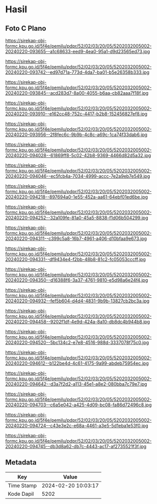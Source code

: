 # Hasil

## Foto C Plano

https://sirekap-obj-formc.kpu.go.id/5f4e/pemilu/pdpr/52/02/03/20/05/5202032005002-20240220-093655--a1c68633-eed9-4ea0-95a1-d9d23565ed73.jpg

https://sirekap-obj-formc.kpu.go.id/5f4e/pemilu/pdpr/52/02/03/20/05/5202032005002-20240220-093742--ed97d71a-773d-4da7-ba01-b5e26358b333.jpg

https://sirekap-obj-formc.kpu.go.id/5f4e/pemilu/pdpr/52/02/03/20/05/5202032005002-20240220-093845--acd283d7-8a00-4055-b6aa-cb82aaa7f18f.jpg

https://sirekap-obj-formc.kpu.go.id/5f4e/pemilu/pdpr/52/02/03/20/05/5202032005002-20240220-093910--e162cc48-752c-4417-b2b8-152456827ef8.jpg

https://sirekap-obj-formc.kpu.go.id/5f4e/pemilu/pdpr/52/02/03/20/05/5202032005002-20240220-093956--2f8fec6c-9b9b-4c8c-a69c-1ca74f33dab6.jpg

https://sirekap-obj-formc.kpu.go.id/5f4e/pemilu/pdpr/52/02/03/20/05/5202032005002-20240220-094028--61869ff8-5c02-42b8-9369-4466d82d5a32.jpg

https://sirekap-obj-formc.kpu.go.id/5f4e/pemilu/pdpr/52/02/03/20/05/5202032005002-20240220-094046--ec5fcb4a-7034-4999-accc-7e2a9eb7e549.jpg

https://sirekap-obj-formc.kpu.go.id/5f4e/pemilu/pdpr/52/02/03/20/05/5202032005002-20240220-094218--897694a0-1e55-452a-aa61-64ebf01ed6be.jpg

https://sirekap-obj-formc.kpu.go.id/5f4e/pemilu/pdpr/52/02/03/20/05/5202032005002-20240220-094252--32a109fe-81a0-45a5-8838-f1d06b504299.jpg

https://sirekap-obj-formc.kpu.go.id/5f4e/pemilu/pdpr/52/02/03/20/05/5202032005002-20240220-094311--c399c5a8-16b7-4961-a406-d10bfaa9e673.jpg

https://sirekap-obj-formc.kpu.go.id/5f4e/pemilu/pdpr/52/02/03/20/05/5202032005002-20240220-094331--df9434e4-f2bb-48b8-81c2-fc05053cccff.jpg

https://sirekap-obj-formc.kpu.go.id/5f4e/pemilu/pdpr/52/02/03/20/05/5202032005002-20240220-094350--d16388f6-3a37-4761-9810-e5d98a6e24f4.jpg

https://sirekap-obj-formc.kpu.go.id/5f4e/pemilu/pdpr/52/02/03/20/05/5202032005002-20240220-094932--fef5b604-d4d4-4831-9b9b-13827cb2bc3a.jpg

https://sirekap-obj-formc.kpu.go.id/5f4e/pemilu/pdpr/52/02/03/20/05/5202032005002-20240220-094458--9202f1df-4e9d-424a-8a10-db8dc4b944b8.jpg

https://sirekap-obj-formc.kpu.go.id/5f4e/pemilu/pdpr/52/02/03/20/05/5202032005002-20240220-094520--5bc134c2-e7e8-4516-988d-3337078f75c0.jpg

https://sirekap-obj-formc.kpu.go.id/5f4e/pemilu/pdpr/52/02/03/20/05/5202032005002-20240220-094612--b122be4d-4c61-4175-9a99-abdeb75954ec.jpg

https://sirekap-obj-formc.kpu.go.id/5f4e/pemilu/pdpr/52/02/03/20/05/5202032005002-20240220-094642--d3a7f2d2-a113-45e1-a8e2-080bba7c79e7.jpg

https://sirekap-obj-formc.kpu.go.id/5f4e/pemilu/pdpr/52/02/03/20/05/5202032005002-20240220-094703--c6a5e042-a425-4d09-bc08-fa86d72496c8.jpg

https://sirekap-obj-formc.kpu.go.id/5f4e/pemilu/pdpr/52/02/03/20/05/5202032005002-20240220-094724--c43e3e2c-e68a-4461-a3e5-5d1eba1e53f0.jpg

https://sirekap-obj-formc.kpu.go.id/5f4e/pemilu/pdpr/52/02/03/20/05/5202032005002-20240220-094745--db3d8a62-db7c-4443-ac17-af2735521f3f.jpg


## Metadata

| Key        | Value               |
| ---------- | ------------------- |
| Time Stamp | 2024-02-20 10:03:17 |
| Kode Dapil | 5202                |



